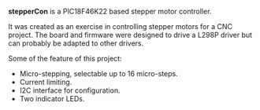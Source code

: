 <b>stepperCon</b> is a PIC18F46K22 based stepper motor controller.

It was created as an exercise in controlling stepper motors for a CNC project. The board and firmware were designed to drive a L298P driver but can probably be adapted to other drivers.

Some of the feature of this project:
- Micro-stepping, selectable up to 16 micro-steps.
- Current limiting.
- I2C interface for configuration.
- Two indicator LEDs.
